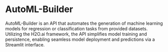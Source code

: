 # AutoML-Builder
AutoML-Builder is an API that automates the generation of machine learning models for regression or classification tasks from provided datasets. Utilizing the H2O.ai framework, the API simplifies model training and persistence, enabling seamless model deployment and predictions via a Streamlit interface.
